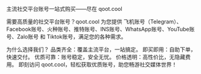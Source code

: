 
主流社交平台账号一站式购买——尽在 qoot.cool

需要高质量的社交平台账号？qoot.cool 为您提供 飞机账号（Telegram）、Facebook账号、火种账号、推特账号、INS账号、WhatsApp账号、YouTube账号、Zalo账号 和 Tiktok账号，满足您的各种需求。

为什么选择我们？
品类齐全：覆盖主流平台，一站搞定。
即买即用：自助下单，快速交付。
优质可靠：账号稳定，安全无忧。
价格透明：高性价比，无隐藏费用。
即刻访问 qoot.cool，轻松获取优质账号，助您畅游社交媒体世界！
